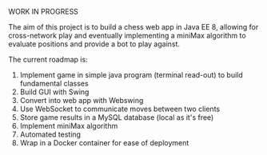 WORK IN PROGRESS

The aim of this project is to build a chess web app in Java EE 8, allowing for cross-network play and eventually implementing a miniMax algorithm to evaluate positions and provide a bot to play against.

The current roadmap is:

1) Implement game in simple java program (terminal read-out) to build fundamental classes
2) Build GUI with Swing
3) Convert into web app with Webswing
4) Use WebSocket to communicate moves between two clients
5) Store game results in a MySQL database (local as it's free)
6) Implement miniMax algorithm
7) Automated testing
8) Wrap in a Docker container for ease of deployment
